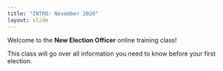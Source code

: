 ```yaml
---
title: "INTRO: November 2020"
layout: slide
---
```

Welcome to the **New Election Officer** online training class!

This class will go over all information you need to know before your first election.
